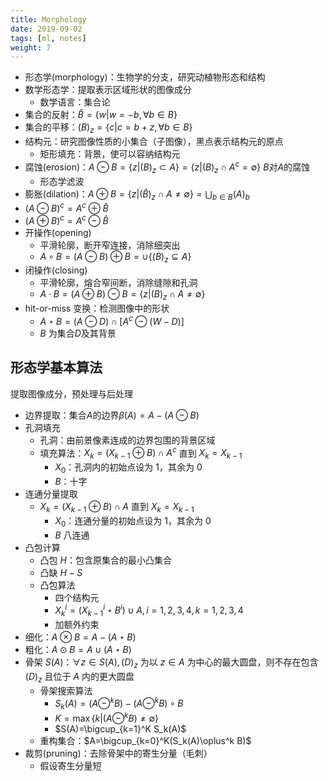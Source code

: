 ```yaml
---
title: Morphology
date: 2019-09-02
tags: [ml, notes]
weight: 7
---
```


* 形态学(morphology)：生物学的分支，研究动植物形态和结构
* 数学形态学：提取表示区域形状的图像成分
  * 数学语言：集合论
* 集合的反射：$\hat B=\{w|w=-b,\forall b\in B\}$
* 集合的平移：$(B)_z=\{c|c=b+z,\forall b\in B\}$
* 结构元：研究图像性质的小集合（子图像），黑点表示结构元的原点
  * 矩形填充：背景，使可以容纳结构元
* 腐蚀(erosion)：$A\ominus B=\{z|(B)_z\subset A\}=\{z|(B)_z\cap A^c=\emptyset\}$ $B$对$A$的腐蚀
  * 形态学滤波
* 膨胀(dilation)：$A\oplus B=\{z|(\hat B)_z\cap A\neq\emptyset\}=\bigcup_{b\in B}(A)_b$
* $(A\ominus B)^c=A^c\oplus\hat B$
* $(A\oplus B)^c=A^c\ominus\hat B$
* 开操作(opening)
  * 平滑轮廓，断开窄连接，消除细突出
  * $A\circ B=(A\ominus B)\oplus B=\cup\{(B)_z\subseteq A\}$
* 闭操作(closing)
  * 平滑轮廓，熔合窄间断，消除缝隙和孔洞
  * $A\cdot B=(A\oplus B)\ominus B=\{z|(B)_z\cap A\neq\emptyset\}$
* hit-or-miss 变换：检测图像中的形状
  * $A\star B=(A\ominus D)\cap[A^c\ominus(W-D)]$
  * $B$ 为集合$D$及其背景

## 形态学基本算法

提取图像成分，预处理与后处理

* 边界提取：集合$A$的边界$\beta(A)=A-(A\ominus B)$
* 孔洞填充
  * 孔洞：由前景像素连成的边界包围的背景区域
  * 填充算法：$X_k=(X_{k-1}\oplus B)\cap A^c$ 直到 $X_k=X_{k-1}$
    * $X_0$：孔洞内的初始点设为 $1$，其余为 $0$
    * $B$：十字
* 连通分量提取
  * $X_k=(X_{k-1}\oplus B)\cap A$ 直到 $X_k=X_{k-1}$
    * $X_0$：连通分量的初始点设为 $1$，其余为 $0$
    * $B$ 八连通
* 凸包计算
  * 凸包 $H$：包含原集合的最小凸集合
  * 凸缺 $H-S$
  * 凸包算法
    * 四个结构元
    * $X_k^i=(X_{k-1}^i\star B^i)\cup A,i=1,2,3,4,k=1,2,3,4$
    * 加额外约束
* 细化：$A\otimes B=A-(A\star B)$
* 粗化：$A\odot B=A\cup(A\star B)$
* 骨架 $S(A)$：$\forall z\in S(A),(D)_z$ 为以 $z\in A$ 为中心的最大圆盘，则不存在包含 $(D)_z$ 且位于 $A$ 内的更大圆盘
  * 骨架搜索算法
    * $S_k(A)=(A\ominus^k B)-(A\ominus^k B)\circ B$
    * $K=\max\{k|(A\ominus^k B)\neq\emptyset\}$
    * $S(A)=\bigcup_{k=1}^K S_k(A)$
  * 重构集合：$A=\bigcup_{k=0}^K(S_k(A)\oplus^k B)$
* 裁剪(pruning)：去除骨架中的寄生分量（毛刺）
  * 假设寄生分量短